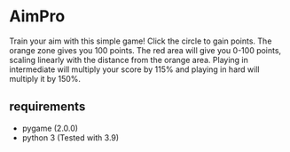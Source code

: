 # AimPro
Train your aim with this simple game!
Click the circle to gain points. The orange zone gives you 100 points. The red area will give you 0-100 points, scaling linearly with the distance from the orange area.
Playing in intermediate will multiply your score by 115% and playing in hard will multiply it by 150%.

## requirements
- pygame (2.0.0)
- python 3 (Tested with 3.9)

